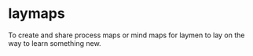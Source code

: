 # laymaps
To create and share process maps or mind maps for laymen to lay on the way to learn something new.
